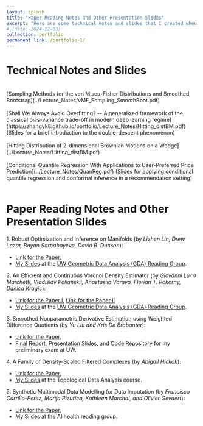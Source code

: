```yaml
---
layout: splash
title: "Paper Reading Notes and Other Presentation Slides"
excerpt: "Here are some technical notes and slides that I created when reading and commenting other people's papers. The slides for my research talks are available in the ['Talks'](https://zhangyk8.github.io/talks/) session."
# (date: 2024-12-03)
collection: portfolio
permanent link: /portfolio-1/
---
```


<h1>Technical Notes and Slides</h1>

<br>
[Sampling Methods for the von Mises-Fisher Distributions and Smoothed Bootstrap](../Lecture_Notes/vMF_Sampling_SmoothBoot.pdf)
<br>
<br>
[Shall We Always Avoid Overfitting? -- A generalized framework of the classical bias-variance trade-off in modern deep learning regime](https://zhangyk8.github.io/portfolio/Lecture_Notes/Hitting_distBM.pdf) (Slides for a brief introduction to the double-descent phenomenon)
<br>
<br>
[Hitting Distribution of 2-dimensional Brownian Motions on a Wedge](../Lecture_Notes/Hitting_distBM.pdf)
<br>
<br>
[Conditional Quantile Regression With Applications to User-Preferred Price Prediction](../Lecture_Notes/QuanReg.pdf) (Slides for applying conditional quantile regression and conformal inference in a recommendation setting)
<br>
<br>

<h1>Paper Reading Notes and Other Presentation Slides</h1>

<p>
1. Robust Optimization and Inference on Manifolds (by <i>Lizhen Lin, Drew Lazar, Bayan Sarpabayeva, David B. Dunson</i>): 
<ul>
  <li>
    <a href="https://arxiv.org/abs/2006.06843">Link for the Paper</a>,
  </li>
  <li> 
  <a href="https://zhangyk8.github.io/portfolio/Paper_Reading/Robust_Opt_Manifolds.pdf">My Slides</a> at the <a href="https://uwgeometry.github.io/">UW Geometric Data Analysis (GDA) Reading Group</a>.
  </li>
</ul>
</p>

<p>
2. An Efficient and Continuous Voronoi Density Estimator (by <i>Giovanni Luca Marchetti, Vladislav Polianskii, Anastasiia Varava, Florian T. Pokorny, Danica Kragic</i>): 
<ul>
  <li>
    <a href="https://arxiv.org/abs/2206.08051">Link for the Paper I</a>, <a href="https://arxiv.org/abs/2210.03964">Link for the Paper II</a>
  </li>
  <li> 
  <a href="https://zhangyk8.github.io/portfolio/Paper_Reading/Radial_VDE.pdf">My Slides</a> at the <a href="https://uwgeometry.github.io/">UW Geometric Data Analysis (GDA) Reading Group</a>.
  </li>
</ul>
</p>

<p>
3. Smoothed Nonparametric Derivative Estimation using Weighted Difference Quotients (by <i>Yu Liu and Kris De Brabanter</i>): 
<ul>
  <li>
    <a href="https://www.jmlr.org/papers/volume21/19-246/19-246.pdf">Link for the Paper</a>,
  </li>
  <li> 
  <a href="https://github.com/zhangyk8/NonDeriDQ/raw/main/Final_Report_Slides/Final_Report.pdf">Final Report</a>, <a href="https://github.com/zhangyk8/NonDeriDQ/raw/main/Final_Report_Slides/NonparDeriv.pdf">Presentation Slides</a>, and <a href="https://github.com/zhangyk8/NonDeriDQ/tree/main">Code Repository</a> for my preliminary exam at UW.
  </li>
</ul>
</p>

<p>
4. A Family of Density-Scaled Filtered Complexes (by <i>Abigail Hickok</i>): 
<ul>
  <li>
    <a href="https://arxiv.org/pdf/2112.03334">Link for the Paper</a>,
  </li>
  <li> 
  <a href="https://zhangyk8.github.io/portfolio/Paper_Reading/Density_Scaled_Complexes.pdf">My Slides</a> at the Topological Data Analysis course.
  </li>
</ul>
</p>

<p>
5. Synthetic Multimodal Data Modelling for Data Imputation (by <i>Francisco Carrillo-Perez, Marija Pizurica, Kathleen Marchal, and Olivier Gevaert</i>): 
<ul>
  <li>
    <a href="https://www.nature.com/articles/s41551-024-01324-1">Link for the Paper</a>,
  </li>
  <li> 
  <a href="https://zhangyk8.github.io/portfolio/Paper_Reading/Synthetic_Multimodal_Yikun.pdf">My Slides</a> at the AI health reading group.
  </li>
</ul>
</p>
<br>
